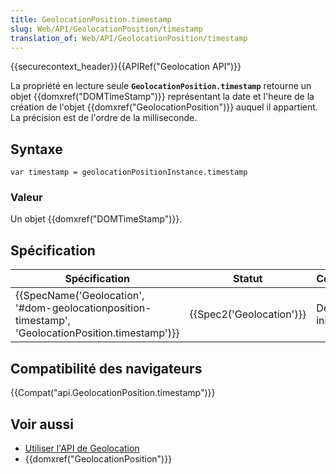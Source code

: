```yaml
---
title: GeolocationPosition.timestamp
slug: Web/API/GeolocationPosition/timestamp
translation_of: Web/API/GeolocationPosition/timestamp
---
```

{{securecontext_header}}{{APIRef("Geolocation API")}}

La propriété en lecture seule **`GeolocationPosition.timestamp`** retourne un objet {{domxref("DOMTimeStamp")}} représentant la date et l'heure de la création de l'objet {{domxref("GeolocationPosition")}} auquel il appartient. La précision est de l'ordre de la milliseconde.

## Syntaxe

    var timestamp = geolocationPositionInstance.timestamp

### Valeur

Un objet {{domxref("DOMTimeStamp")}}.

## Spécification

| Spécification                                                                                                                        | Statut                           | Commentaire          |
| ------------------------------------------------------------------------------------------------------------------------------------ | -------------------------------- | -------------------- |
| {{SpecName('Geolocation', '#dom-geolocationposition-timestamp', 'GeolocationPosition.timestamp')}} | {{Spec2('Geolocation')}} | Définition initiale. |

## Compatibilité des navigateurs

{{Compat("api.GeolocationPosition.timestamp")}}

## Voir aussi

- [Utiliser l'API de Geolocation](/fr/docs/Web/API/Geolocation_API/Using)
- {{domxref("GeolocationPosition")}}
